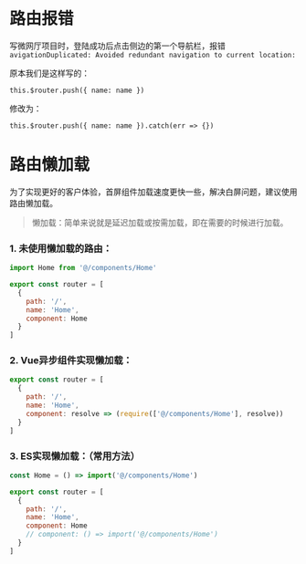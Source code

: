 # 路由报错

写微网厅项目时，登陆成功后点击侧边的第一个导航栏，报错 `avigationDuplicated: Avoided redundant navigation to current location: `

原本我们是这样写的：

```vue
this.$router.push({ name: name })
```

修改为：

```vue
this.$router.push({ name: name }).catch(err => {})
```

# 路由懒加载

为了实现更好的客户体验，首屏组件加载速度更快一些，解决白屏问题，建议使用路由懒加载。

> 懒加载：简单来说就是延迟加载或按需加载，即在需要的时候进行加载。

### 1. 未使用懒加载的路由：

```js
import Home from '@/components/Home'

export const router = [
  {
    path: '/',
    name: 'Home',
    component: Home
  }
]
```

### 2. Vue异步组件实现懒加载：

```js
export const router = [
  {
    path: '/',
    name: 'Home',
    component: resolve => (require(['@/components/Home'], resolve))
  }
]
```

### 3. ES实现懒加载：（常用方法）

```js
const Home = () => import('@/components/Home')

export const router = [
  {
    path: '/',
    name: 'Home',
    component: Home
    // component: () => import('@/components/Home')
  }
]
```

